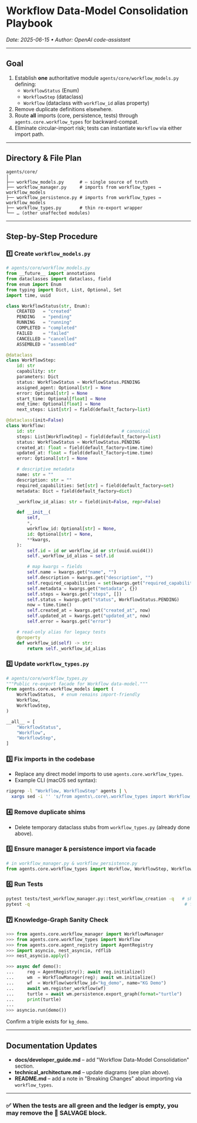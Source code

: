 # Workflow Data-Model Consolidation Playbook

_Date: 2025-06-15  •  Author: OpenAI code-assistant_

---

## Goal
1. Establish **one** authoritative module `agents/core/workflow_models.py` defining:
   * `WorkflowStatus` (Enum)
   * `WorkflowStep` (dataclass)
   * `Workflow` (dataclass with `workflow_id` alias property)
2. Remove duplicate definitions elsewhere.
3. Route **all** imports (core, persistence, tests) through `agents.core.workflow_types` for backward-compat.
4. Eliminate circular-import risk; tests can instantiate `Workflow` via either import path.

---

## Directory & File Plan
```
agents/core/
│
├── workflow_models.py      # ⇦ single source of truth
├── workflow_manager.py     # imports from workflow_types → workflow_models
├── workflow_persistence.py # imports from workflow_types → workflow_models
├── workflow_types.py       # thin re-export wrapper
└── … (other unaffected modules)
```

---

## Step-by-Step Procedure

### 1️⃣ Create `workflow_models.py`
```python
# agents/core/workflow_models.py
from __future__ import annotations
from dataclasses import dataclass, field
from enum import Enum
from typing import Dict, List, Optional, Set
import time, uuid

class WorkflowStatus(str, Enum):
    CREATED   = "created"
    PENDING   = "pending"
    RUNNING   = "running"
    COMPLETED = "completed"
    FAILED    = "failed"
    CANCELLED = "cancelled"
    ASSEMBLED = "assembled"

@dataclass
class WorkflowStep:
    id: str
    capability: str
    parameters: Dict
    status: WorkflowStatus = WorkflowStatus.PENDING
    assigned_agent: Optional[str] = None
    error: Optional[str] = None
    start_time: Optional[float] = None
    end_time: Optional[float] = None
    next_steps: List[str] = field(default_factory=list)

@dataclass(init=False)
class Workflow:
    id: str                                 # canonical
    steps: List[WorkflowStep] = field(default_factory=list)
    status: WorkflowStatus = WorkflowStatus.PENDING
    created_at: float = field(default_factory=time.time)
    updated_at: float = field(default_factory=time.time)
    error: Optional[str] = None

    # descriptive metadata
    name: str = ""
    description: str = ""
    required_capabilities: Set[str] = field(default_factory=set)
    metadata: Dict = field(default_factory=dict)

    _workflow_id_alias: str = field(init=False, repr=False)

    def __init__(
        self,
        *,
        workflow_id: Optional[str] = None,
        id: Optional[str] = None,
        **kwargs,
    ):
        self.id = id or workflow_id or str(uuid.uuid4())
        self._workflow_id_alias = self.id

        # map kwargs → fields
        self.name = kwargs.get("name", "")
        self.description = kwargs.get("description", "")
        self.required_capabilities = set(kwargs.get("required_capabilities", []))
        self.metadata = kwargs.get("metadata", {})
        self.steps = kwargs.get("steps", [])
        self.status = kwargs.get("status", WorkflowStatus.PENDING)
        now = time.time()
        self.created_at = kwargs.get("created_at", now)
        self.updated_at = kwargs.get("updated_at", now)
        self.error = kwargs.get("error")

    # read-only alias for legacy tests
    @property
    def workflow_id(self) -> str:
        return self._workflow_id_alias
```

### 2️⃣ Update `workflow_types.py`
```python
# agents/core/workflow_types.py
"""Public re-export facade for Workflow data-model."""
from agents.core.workflow_models import (
    WorkflowStatus,  # enum remains import-friendly
    Workflow,
    WorkflowStep,
)

__all__ = [
    "WorkflowStatus",
    "Workflow",
    "WorkflowStep",
]
```

### 3️⃣ Fix imports in the codebase
* Replace any direct model imports to use `agents.core.workflow_types`.
* Example CLI (macOS sed syntax):
```bash
ripgrep -l "Workflow, WorkflowStep" agents | \
  xargs sed -i '' 's/from agents\.core\.workflow_types import Workflow, WorkflowStep, WorkflowStatus/from agents.core.workflow_types import Workflow, WorkflowStep, WorkflowStatus/'
```

### 4️⃣ Remove duplicate shims
* Delete temporary dataclass stubs from `workflow_types.py` (already done above).

### 5️⃣ Ensure manager & persistence import via facade
```python
# in workflow_manager.py & workflow_persistence.py
from agents.core.workflow_types import Workflow, WorkflowStep, WorkflowStatus
```

### 6️⃣ Run Tests
```bash
pytest tests/test_workflow_manager.py::test_workflow_creation -q   # should pass
pytest -q                                                           # full suite; remaining reds are logic, not model
```

### 7️⃣ Knowledge-Graph Sanity Check
```python
>>> from agents.core.workflow_manager import WorkflowManager
>>> from agents.core.workflow_types import Workflow
>>> from agents.core.agent_registry import AgentRegistry
>>> import asyncio, nest_asyncio, rdflib
>>> nest_asyncio.apply()

>>> async def demo():
...     reg = AgentRegistry(); await reg.initialize()
...     wm  = WorkflowManager(reg); await wm.initialize()
...     wf  = Workflow(workflow_id="kg_demo", name="KG Demo")
...     await wm.register_workflow(wf)
...     turtle = await wm.persistence.export_graph(format="turtle")
...     print(turtle)
...
>>> asyncio.run(demo())
```
Confirm a triple exists for `kg_demo`.

---

## Documentation Updates
* **docs/developer_guide.md** – add "Workflow Data-Model Consolidation" section.
* **technical_architecture.md** – update diagrams (see plan above).
* **README.md** – add a note in "Breaking Changes" about importing via `workflow_types`.

---

### ✅  When the tests are all green and the ledger is empty, you may remove the 🚀 SALVAGE block. 